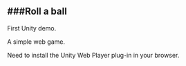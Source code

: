 ###Roll a ball
--------------------  

First Unity demo.  

A simple web game.  

Need to install the Unity Web Player plug-in in your browser.
